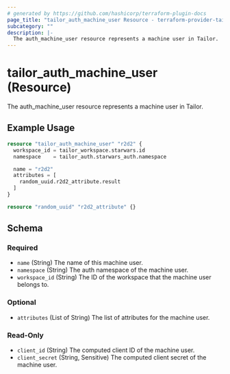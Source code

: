 ```yaml
---
# generated by https://github.com/hashicorp/terraform-plugin-docs
page_title: "tailor_auth_machine_user Resource - terraform-provider-tailor"
subcategory: ""
description: |-
  The auth_machine_user resource represents a machine user in Tailor.
---
```


# tailor_auth_machine_user (Resource)

The auth_machine_user resource represents a machine user in Tailor.

## Example Usage

```terraform
resource "tailor_auth_machine_user" "r2d2" {
  workspace_id = tailor_workspace.starwars.id
  namespace    = tailor_auth.starwars_auth.namespace

  name = "r2d2"
  attributes = [
    random_uuid.r2d2_attribute.result
  ]
}

resource "random_uuid" "r2d2_attribute" {}
```

<!-- schema generated by tfplugindocs -->
## Schema

### Required

- `name` (String) The name of this machine user.
- `namespace` (String) The auth namespace of the machine user.
- `workspace_id` (String) The ID of the workspace that the machine user belongs to.

### Optional

- `attributes` (List of String) The list of attributes for the machine user.

### Read-Only

- `client_id` (String) The computed client ID of the machine user.
- `client_secret` (String, Sensitive) The computed client secret of the machine user.
